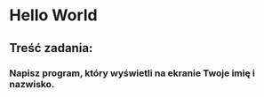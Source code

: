 # Hello World
## Treść zadania:
### Napisz program, który wyświetli na ekranie Twoje imię i nazwisko.

